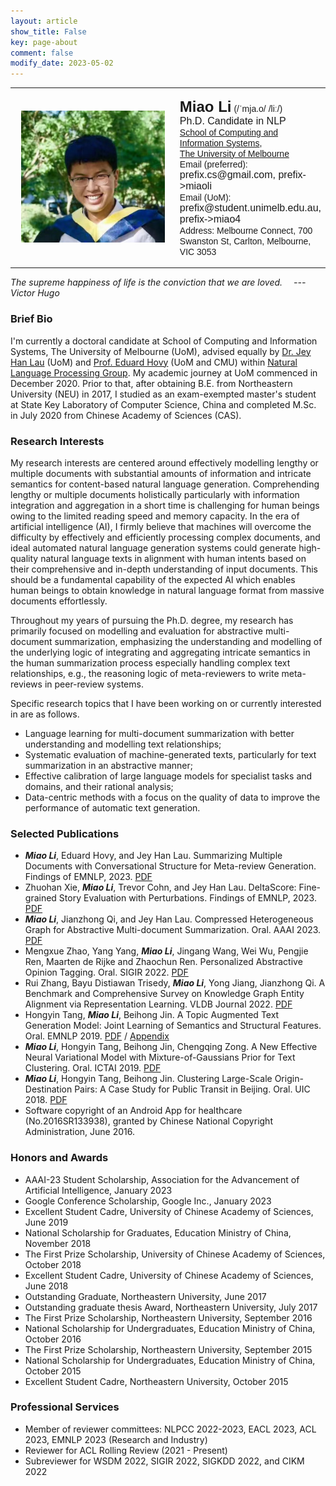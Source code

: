 ```yaml
---
layout: article
show_title: False
key: page-about
comment: false
modify_date: 2023-05-02
---
```


<table>
<tr>
<td width="260" align="center">
    <div style="float:center">
      <img src="files/ava.png" width="230">
    </div>
</td>
<td>
    <p>
        <font face="Arial">
        <b><font size="5.8">Miao Li</font><font size="5.5"></font></b> (/ˈmja.o/ /liː/)<br>
        <font size="3">Ph.D. Candidate in NLP</font><br>
        <a href="https://cis.unimelb.edu.au/">School of Computing and Information Systems</a>,<br> 
        <a href="https://www.unimelb.edu.au/">The University of Melbourne</a><br>
        Email (preferred): <font size="3">prefix.cs@gmail.com, prefix->miaoli</font><br>
        Email (UoM): <font size="3">prefix@student.unimelb.edu.au, prefix->miao4</font><br>
        Address: Melbourne Connect, 700 Swanston St, Carlton, Melbourne, VIC 3053
        </font>
   </p>
</td>
</tr>
</table>

*The supreme happiness of life is the conviction that we are loved.  &emsp;--- Victor Hugo*

### Brief Bio

I'm currently a doctoral candidate at School of Computing and Information Systems, The University of Melbourne (UoM), advised equally by [Dr. Jey Han Lau](https://scholar.google.com.au/citations?user=MFi65f4AAAAJ&hl=en&oi=ao) (UoM) and [Prof. Eduard Hovy](https://scholar.google.com/citations?user=PUFxrroAAAAJ&hl=en) (UoM and CMU) within [Natural Language Processing Group](https://cis.unimelb.edu.au/research/artificial-intelligence/research/Natural-Language-Processing). My academic journey at UoM commenced in December 2020. Prior to that, after obtaining B.E. from Northeastern University (NEU) in 2017, I studied as an exam-exempted master's student at State Key Laboratory of Computer Science, China and completed M.Sc. in July 2020 from Chinese Academy of Sciences (CAS). 

### Research Interests

My research interests are centered around effectively modelling lengthy or multiple documents with substantial amounts of information and intricate semantics for content-based natural language generation. Comprehending lengthy or multiple documents holistically particularly with information integration and aggregation in a short time is challenging for human beings owing to the limited reading speed and memory capacity. In the era of artificial intelligence (AI), I firmly believe that machines will overcome the difficulty by effectively and efficiently processing complex documents, and ideal automated natural language generation systems could generate high-quality natural language texts in alignment with human intents based on their comprehensive and in-depth understanding of input documents. This should be a fundamental capability of the expected AI which enables human beings to obtain knowledge in natural language format from massive documents effortlessly.

Throughout my years of pursuing the Ph.D. degree, my research has primarily focused on modelling and evaluation for abstractive multi-document summarization, emphasizing the understanding and modelling of the underlying logic of integrating and aggregating intricate semantics in the human summarization process especially handling complex text relationships, e.g., the reasoning logic of meta-reviewers to write meta-reviews in peer-review systems.

Specific research topics that I have been working on or currently interested in are as follows.
- Language learning for multi-document summarization with better understanding and modelling text relationships;
- Systematic evaluation of machine-generated texts, particularly for text summarization in an abstractive manner;
- Effective calibration of large language models for specialist tasks and domains, and their rational analysis;
- Data-centric methods with a focus on the quality of data to improve the performance of automatic text generation.


### Selected Publications

- ***Miao Li***, Eduard Hovy, and Jey Han Lau. Summarizing Multiple Documents with Conversational Structure for Meta-review Generation. Findings of EMNLP, 2023. [PDF](https://arxiv.org/abs/2305.01498)
- Zhuohan Xie, ***Miao Li***, Trevor Cohn, and Jey Han Lau. DeltaScore: Fine-grained Story Evaluation with Perturbations. Findings of EMNLP, 2023. [PDF](https://arxiv.org/abs/2303.08991)
- ***Miao Li***, Jianzhong Qi, and Jey Han Lau. Compressed Heterogeneous Graph for Abstractive Multi-document Summarization. Oral. AAAI 2023. [PDF](https://arxiv.org/pdf/2303.06565.pdf)
- Mengxue Zhao, Yang Yang, ***Miao Li***, Jingang Wang, Wei Wu, Pengjie Ren, Maarten de Rijke and Zhaochun Ren. Personalized Abstractive Opinion Tagging. Oral. SIGIR 2022. [PDF](https://dl.acm.org/doi/10.1145/3477495.3532037)
- Rui Zhang, Bayu Distiawan Trisedy, ***Miao Li***, Yong Jiang, Jianzhong Qi. A Benchmark and Comprehensive Survey on Knowledge Graph Entity Alignment via Representation Learning. VLDB Journal 2022. [PDF](https://link.springer.com/article/10.1007/s00778-022-00747-z)
- Hongyin Tang, ***Miao Li***, Beihong Jin. A Topic Augmented Text Generation Model: Joint Learning of Semantics and Structural Features. Oral. EMNLP 2019. [PDF](https://www.aclweb.org/anthology/D19-1513/) / [Appendix](https://oaimli.github.io/files/paper_at_emnlp2019_appendix.pdf)
- ***Miao Li***,  Hongyin Tang, Beihong Jin, Chengqing Zong. A New Effective Neural Variational Model with Mixture-of-Gaussians Prior for Text Clustering. Oral. ICTAI 2019. [PDF](https://oaimli.github.io/files/paper_at_ictai2019.pdf) 
- ***Miao Li***, Hongyin Tang, Beihong Jin. Clustering Large-Scale Origin-Destination Pairs: A Case Study for Public Transit in Beijing. Oral. UIC 2018. [PDF](https://ieeexplore.ieee.org/document/8560115) 
- Software copyright of an Android App for healthcare (No.2016SR133938), granted by Chinese National Copyright Administration, June 2016.

### Honors and Awards

- AAAI-23 Student Scholarship, Association for the Advancement of Artificial Intelligence, January 2023
- Google Conference Scholarship, Google Inc., January 2023
- Excellent Student Cadre, University of Chinese Academy of Sciences, June 2019
- National Scholarship for Graduates, Education Ministry of China, November 2018
- The First Prize Scholarship, University of Chinese Academy of Sciences, October 2018
- Excellent Student Cadre, University of Chinese Academy of Sciences, June 2018
- Outstanding Graduate, Northeastern University, June 2017
- Outstanding graduate thesis Award, Northeastern University, July 2017
- The First Prize Scholarship, Northeastern University, September 2016
- National Scholarship for Undergraduates, Education Ministry of China, October 2016
- The First Prize Scholarship, Northeastern University, September 2015
- National Scholarship for Undergraduates, Education Ministry of China, October 2015
- Excellent Student Cadre, Northeastern University, October 2015

### Professional Services

- Member of reviewer committees: NLPCC 2022-2023, EACL 2023, ACL 2023, EMNLP 2023 (Research and Industry)
- Reviewer for ACL Rolling Review (2021 - Present)
- Subreviewer for WSDM 2022, SIGIR 2022, SIGKDD 2022, and CIKM 2022



